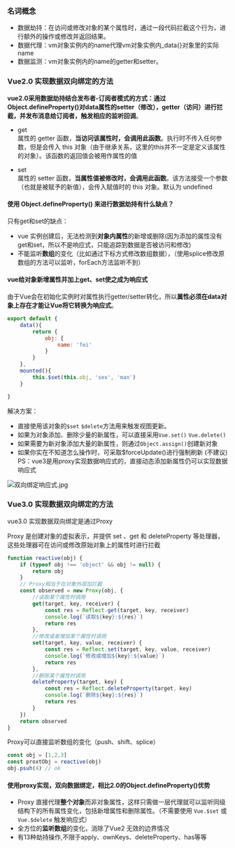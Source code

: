 
### 名词概念
- 数据劫持：在访问或修改对象的某个属性时，通过一段代码拦截这个行为，进行额外的操作或修改并返回结果。
- 数据代理：vm对象实例内的name代理vm对象实例内_data{}对象里的实际name
- 数据监测：vm对象实例内的name的getter和setter。


### Vue2.0 实现数据双向绑定的方法

**vue2.0采用数据劫持结合发布者-订阅者模式的方式：通过Object.defineProperty()对data属性的setter（修改），getter（访问）进行拦截，并发布消息给订阅者，触发相应的监听回调**。

- get  
属性的 getter 函数，**当访问该属性时，会调用此函数**。执行时不传入任何参数，但是会传入 this 对象（由于继承关系，这里的this并不一定是定义该属性的对象）。该函数的返回值会被用作属性的值

- set  
属性的 setter 函数，**当属性值被修改时，会调用此函数**。该方法接受一个参数（也就是被赋予的新值），会传入赋值时的 this 对象。默认为 undefined

#### 使用 Object.defineProperty() 来进行数据劫持有什么缺点？

只有get和set的缺点：
- vue 实例创建后，无法检测到**对象内属性**的新增或删除(因为添加的属性没有get和set，所以不是响应式，只能追踪到数据是否被访问和修改)
- 不能监听**数组**的变化（比如通过下标方式修改数组数据），（使用splice修改原数组的方法可以监听，forEach方法监听不到）

#### vue给对象新增属性并加上get、set使之成为响应式

由于Vue会在初始化实例时对属性执行getter/setter转化，所以**属性必须在data对象上存在才能让Vue将它转换为响应式**。

```javascript
export default {
    data(){
        return {
            obj: {
                name: 'fei'
            }
        }
    },
    mounted(){
        this.$set(this.obj, 'sex', 'man')
    }

}
```

解决方案：

- 直接使用该对象的`$set` `$delete`方法用来触发视图更新。
- 如果为对象添加、删除少量的新属性，可以直接采用`Vue.set()` `Vue.delete()`
- 如果需要为新对象添加大量的新属性，则通过`Object.assign()`创建新对象
- 如果你实在不知道怎么操作时，可采取$forceUpdate()进行强制刷新 (不建议)  
PS：vue3是用proxy实现数据响应式的，直接动态添加新属性仍可以实现数据响应式

![双向绑定响应式.jpg](https://cdn.nlark.com/yuque/0/2022/jpeg/23091980/1655090876189-eaf1ee52-70c5-47d2-9b29-20a81888ed38.jpeg#clientId=ube1f6bb9-0ee7-4&crop=0&crop=0&crop=1&crop=1&from=paste&height=894&id=ufb5b651b&name=%E5%8F%8C%E5%90%91%E7%BB%91%E5%AE%9A%E5%93%8D%E5%BA%94%E5%BC%8F.jpg&originHeight=1788&originWidth=1516&originalType=binary&ratio=1&rotation=0&showTitle=false&size=494519&status=done&style=none&taskId=ua34c1346-700a-433b-8c47-d0f7a0987f5&title=&width=758)

### Vue3.0 实现数据双向绑定的方法

vue3.0 实现数据双向绑定是通过Proxy  

Proxy 是创建对象的虚拟表示，并提供 set 、get 和 deleteProperty 等处理器，这些处理器可在访问或修改原始对象上的属性时进行拦截

```js
function reactive(obj) {
    if (typeof obj !== 'object' && obj != null) {
        return obj
    }
    // Proxy相当于在对象外层加拦截
    const observed = new Proxy(obj, {
        //读取某个属性时调用        
        get(target, key, receiver) {
            const res = Reflect.get(target, key, receiver)
            console.log(`读取${key}:${res}`)
            return res
        },
        //修改或者增加某个属性时调用
        set(target, key, value, receiver) {
            const res = Reflect.set(target, key, value, receiver)
            console.log(`修改或增加${key}:${value}`)
            return res
        },
        //删除某个属性时调用
        deleteProperty(target, key) {
            const res = Reflect.deleteProperty(target, key)
            console.log(`删除${key}:${res}`)
            return res
        }
    })
    return observed
}
```

Proxy可以直接监听数组的变化（push、shift、splice）

```js
const obj = [1,2,3]
const proxtObj = reactive(obj)
obj.psuh(4) // ok
```

#### 使用proxy实现，双向数据绑定，相比2.0的Object.defineProperty()优势
- Proxy 直接代理**整个对象**而非对象属性，这样只需做一层代理就可以监听同级结构下的所有属性变化，包括新增属性和删除属性。（不需要使用 `Vue.$set` 或 `Vue.$delete` 触发响应式）
- 全方位的**监听数组**的变化，消除了Vue2 无效的边界情况
- 有13种劫持操作,不限于apply、ownKeys、deleteProperty、has等等

